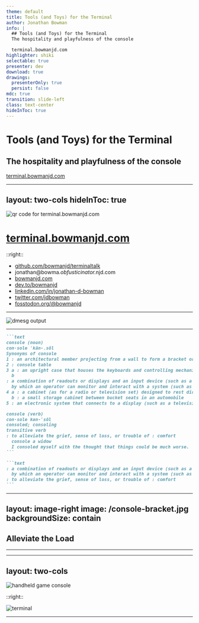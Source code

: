 ```yaml
---
theme: default
title: Tools (and Toys) for the Terminal
author: Jonathan Bowman
info: |
  ## Tools (and Toys) for the Terminal
  The hospitality and playfulness of the console

  terminal.bowmanjd.com
highlighter: shiki
selectable: true
presenter: dev
download: true
drawings:
  presenterOnly: true
  persist: false
mdc: true
transition: slide-left
class: text-center
hideInToc: true
---
```


# Tools (and Toys) for the Terminal

## The hospitality and playfulness of the console

[terminal.bowmanjd.com](https://terminal.bowmanjd.com)

<!--
It is an honor to be here. I am Jonathan Bowman. I am a hobbyist developer. I have been a teacher, preacher, web developer, IT director, software project manager, and now I write SQL, Javascript, and C# all day at Cargas. Cargas is the most humane and thoughtful place I have ever worked with technology, and I am proud to be there. There are other things I am proud of. I use Vim, I like Linux, I am pretty good with Python and bash and Powershell, and even a little Rust.

Whether Linux, Windows, or Mac, or BSD, I do feel pretty comfortable on the command-line.
-->

---
layout: two-cols
hideInToc: true
---

![qr code for terminal.bowmanjd.com](/qrcode.svg)

# [terminal.bowmanjd.com](https://terminal.bowmanjd.com)

::right::

- [github.com/bowmanjd/terminaltalk](https://github.com/bowmanjd/terminaltalk)
- <span class="email">jonathan@bowma<i>.obfusticinator.</i>njd.com</span>
- [bowmanjd.com](https://bowmanjd.com)
- [dev.to/bowmanjd](https://dev.to/bowmanjd/)
- [linkedin.com/in/jonathan-d-bowman](https://www.linkedin.com/in/jonathan-d-bowman/)
- [twitter.com/jdbowman](https://twitter.com/jdbowman)
- [fosstodon.org/@bowmanjd](https://fosstodon.org/@bowmanjd)

<!--

This is the link to this slide deck as well as a few links my online presences. Feel free to reach out any time. Note the companion repo to this presentation if you are interested.

-->

---

![dmesg output](/dmesg.gif)

---

````md magic-move
```text
console (noun)
con·sole ˈkän-ˌsōl 
Synonyms of console
1 : an architectural member projecting from a wall to form a bracket or from a keystone for ornament
2 : console table
3 a : an upright case that houses the keyboards and controlling mechanisms of an organ and from which the organ is played
  b
: a combination of readouts or displays and an input device (such as a keyboard or switches)
  by which an operator can monitor and interact with a system (such as a computer or dubber)
4 a : a cabinet (as for a radio or television set) designed to rest directly on the floor
  b : a small storage cabinet between bucket seats in an automobile
5 : an electronic system that connects to a display (such as a television set) and is used primarily to play video games

console (verb)
con·sole kən-ˈsōl 
consoled; consoling
transitive verb
: to alleviate the grief, sense of loss, or trouble of : comfort
  console a widow
  I consoled myself with the thought that things could be much worse.
```

```text
: a combination of readouts or displays and an input device (such as a keyboard or switches)
  by which an operator can monitor and interact with a system (such as a computer or dubber)
: to alleviate the grief, sense of loss, or trouble of : comfort
```
````

---
layout: image-right
image: /console-bracket.jpg
backgroundSize: contain
---

<!--

- console and console (v) come from the same root in French, so console (n) is something that alleviates the load (wikitionary)
- Here is a console bracket, designed to alleviate the load

-->

## Alleviate the Load

---

---
layout: two-cols
---

<!-- <div style="align-content: center"> -->
![handheld game console](/gameboy.svg)

::right::

![terminal](/terminal.svg)

---

